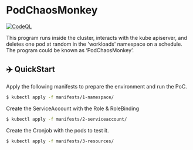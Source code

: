 
# PodChaosMonkey

[![CodeQL](https://github.com/DiegoBskt/chaos-monkey/actions/workflows/github-code-scanning/codeql/badge.svg)](https://github.com/DiegoBskt/chaos-monkey/actions/workflows/github-code-scanning/codeql)

This program runs inside the cluster, interacts with the kube
apiserver, and deletes one pod at random in the 'workloads' namespace on a schedule. The
program could be known as ‘PodChaosMonkey’.


## ✈️ QuickStart

Apply the following manifests to prepare the environment and run the PoC.

```bash
$ kubectl apply -f manifests/1-namespace/
```
Create the ServiceAccount with the Role & RoleBinding 

```bash
$ kubectl apply -f manifests/2-serviceaccount/
```

Create the Cronjob with the pods to test it.

```bash
$ kubectl apply -f manifests/3-resources/
```


